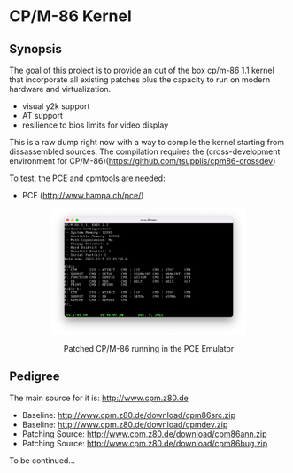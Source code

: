 # CP/M-86 Kernel

## Synopsis

The goal of this project is to provide an out of the box cp/m-86 1.1 kernel that incorporate all existing patches plus the capacity to run on modern hardware and virtualization.

- visual y2k support
- AT support
- resilience to bios limits for video display

This is a raw dump right now with a way to compile the kernel starting from dissassembled sources.
The compilation requires the (cross-development environment for CP/M-86)(https://github.com/tsupplis/cpm86-crossdev)

To test, the PCE and cpmtools are needed:
-  PCE (http://www.hampa.ch/pce/)

<p align="center">
<img src="./images/cpm86.png" width="70%">
</p>
<p align="center">
Patched CP/M-86 running in the PCE Emulator
</p>


## Pedigree

The main source for it is: http://www.cpm.z80.de

- Baseline: http://www.cpm.z80.de/download/cpm86src.zip
- Baseline: http://www.cpm.z80.de/download/cpmdev.zip
- Patching Source: http://www.cpm.z80.de/download/cpm86ann.zip
- Patching Source: http://www.cpm.z80.de/download/cpm86bug.zip

To be continued...

